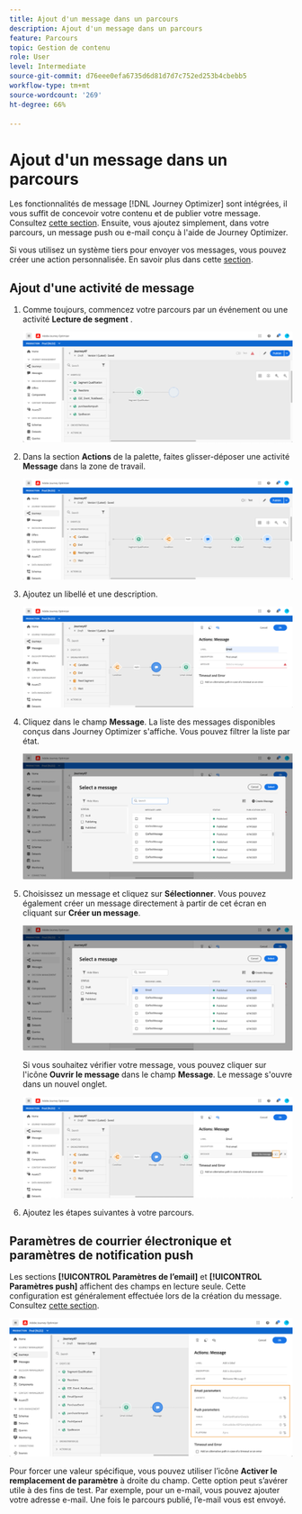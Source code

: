 ```yaml
---
title: Ajout d'un message dans un parcours
description: Ajout d'un message dans un parcours
feature: Parcours
topic: Gestion de contenu
role: User
level: Intermediate
source-git-commit: d76eee0efa6735d6d81d7d7c752ed253b4cbebb5
workflow-type: tm+mt
source-wordcount: '269'
ht-degree: 66%

---
```


# Ajout d&#39;un message dans un parcours

Les fonctionnalités de message [!DNL Journey Optimizer] sont intégrées, il vous suffit de concevoir votre contenu et de publier votre message. Consultez [cette section](../get-started-content.md). Ensuite, vous ajoutez simplement, dans votre parcours, un message push ou e-mail conçu à l&#39;aide de Journey Optimizer.

Si vous utilisez un système tiers pour envoyer vos messages, vous pouvez créer une action personnalisée. En savoir plus dans cette [section](../action/action.md).

## Ajout d&#39;une activité de message

1. Comme toujours, commencez votre parcours par un événement ou une activité **Lecture de segment** .

   ![](../assets/jo-message0.png)

1. Dans la section **Actions** de la palette, faites glisser-déposer une activité **Message** dans la zone de travail.

   ![](../assets/jo-message1.png)

1. Ajoutez un libellé et une description.

   ![](../assets/jo-message2.png)

1. Cliquez dans le champ **Message**. La liste des messages disponibles conçus dans Journey Optimizer s&#39;affiche. Vous pouvez filtrer la liste par état.

   ![](../assets/jo-message3.png)

1. Choisissez un message et cliquez sur **Sélectionner**. Vous pouvez également créer un message directement à partir de cet écran en cliquant sur **Créer un message**.

   ![](../assets/jo-message4-ter.png)

   Si vous souhaitez vérifier votre message, vous pouvez cliquer sur l&#39;icône **Ouvrir le message** dans le champ **Message**. Le message s&#39;ouvre dans un nouvel onglet.

   ![](../assets/jo-message4-bis.png)

1. Ajoutez les étapes suivantes à votre parcours.

## Paramètres de courrier électronique et paramètres de notification push

Les sections **[!UICONTROL Paramètres de l’email]** et **[!UICONTROL Paramètres push]** affichent des champs en lecture seule. Cette configuration est généralement effectuée lors de la création du message. Consultez [cette section](../get-started-content.md).

![](../assets/jo-message4.png)

Pour forcer une valeur spécifique, vous pouvez utiliser l’icône **Activer le remplacement de paramètre** à droite du champ. Cette option peut s’avérer utile à des fins de test. Par exemple, pour un e-mail, vous pouvez ajouter votre adresse e-mail. Une fois le parcours publié, l’e-mail vous est envoyé.
